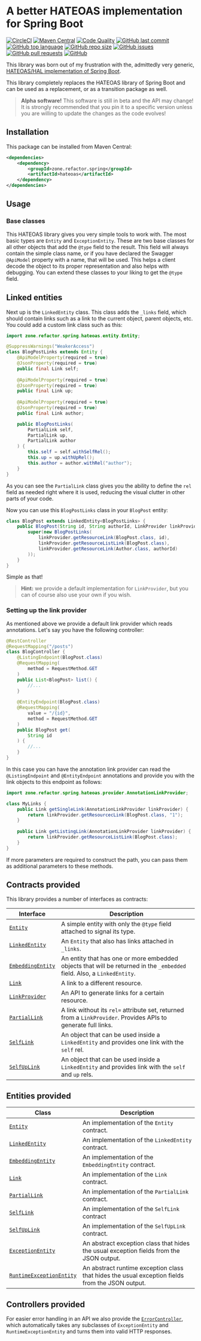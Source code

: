 # A better HATEOAS implementation for Spring Boot

[![CircleCI](https://img.shields.io/circleci/build/gh/refactorzone/spring-boot-hateoas)](https://circleci.com/gh/refactorzone/spring-boot-hateoas)
[![Maven Central](https://img.shields.io/maven-central/v/zone.refactor.spring/hateoas)](https://search.maven.org/search?q=g:zone.refactor.spring%20AND%20a:hateoas)
[![Code Quality](https://img.shields.io/lgtm/grade/java/g/refactorzone/spring-boot-hateoas.svg)](https://lgtm.com/projects/g/refactorzone/spring-boot-hateoas/)
[![GitHub last commit](https://img.shields.io/github/last-commit/refactorzone/spring-boot-hateoas)](https://github.com/refactorzone/spring-boot-hateoas)
[![GitHub top language](https://img.shields.io/github/languages/top/refactorzone/spring-boot-hateoas.svg)](https://github.com/refactorzone/spring-boot-hateoas)
[![GitHub repo size](https://img.shields.io/github/repo-size/refactorzone/spring-boot-hateoas.svg)](https://github.com/refactorzone/spring-boot-hateoas)
[![GitHub issues](https://img.shields.io/github/issues/refactorzone/spring-boot-hateoas.svg)](https://github.com/refactorzone/spring-boot-hateoas/issues)
[![GitHub pull requests](https://img.shields.io/github/issues-pr/refactorzone/spring-boot-hateoas.svg)](https://github.com/refactorzone/spring-boot-hateoas/pulls)
[![GitHub](https://img.shields.io/github/license/refactorzone/spring-boot-hateoas)](https://github.com/refactorzone/spring-boot-hateoas/blob/master/LICENSE.md)

This library was born out of my frustration with the, admittedly very generic, [HATEOAS/HAL implementation of
Spring Boot](https://spring.io/projects/spring-hateoas).

This library completely replaces the HATEOAS library of Spring Boot and can be used as a replacement, or as a 
transition package as well.

> **Alpha software!** This software is still in beta and the API may change! It is strongly recommended that you pin
it to a specific version unless you are willing to update the changes as the code evolves!

## Installation

This package can be installed from Maven Central:

```xml
<dependencies>
    <dependency>
        <groupId>zone.refactor.spring</groupId>
        <artifactId>hateoas</artifactId>
    </dependency>
</dependencies>
```

## Usage

### Base classes

This HATEOAS library gives you very simple tools to work with. The most basic types are `Entity` and `ExceptionEntity`.
These are two base classes for all other objects that add the `@type` field to the result. This field will always
contain the simple class name, or if you have declared the Swagger `@ApiModel` property with a name, that will be used.
This helps a client decode the object to its proper representation and also helps with debugging. You can extend these
classes to your liking to get the `@type` field.

## Linked entities

Next up is the `LinkedEntity` class. This class adds the `_links` field, which should contain links such as a link
to the current object, parent objects, etc. You could add a custom link class such as this:

```java
import zone.refactor.spring.hateoas.entity.Entity;

@SuppressWarnings("WeakerAccess")
class BlogPostLinks extends Entity {
    @ApiModelProperty(required = true)
    @JsonProperty(required = true)
    public final Link self;
    
    @ApiModelProperty(required = true)
    @JsonProperty(required = true)
    public final Link up;
    
    @ApiModelProperty(required = true)
    @JsonProperty(required = true)
    public final Link author;

    public BlogPostLinks(
        PartialLink self,
        PartialLink up,
        PartialLink author
    ) {
        this.self = self.withSelfRel();
        this.up = up.withUpRel();
        this.author = author.withRel("author");
    }
}
```

As you can see the `PartialLink` class gives you the ability to define the `rel` field as needed right where it is used,
reducing the visual clutter in other parts of your code.

Now you can use this `BlogPostLinks` class in your `BlogPost` entity:

```java
class BlogPost extends LinkedEntity<BlogPostLinks> {
    public BlogPost(String id, String authorId, LinkProvider linkProvider) {
        super(new BlogPostLinks(
            linkProvider.getResourceLink(BlogPost.class, id),
            linkProvider.getResourceListLink(BlogPost.class),
            linkProvider.getResourceLink(Author.class, authorId)
        ));
    }
}
```

Simple as that!

> **Hint:** we provide a default implementation for `LinkProvider`, but you can of course also use your own if you wish.

### Setting up the link provider

As mentioned above we provide a default link provider which reads annotations. Let's say you have the following
controller:

```java
@RestController
@RequestMapping("/posts")
class BlogController {
    @ListingEndpoint(BlogPost.class)
    @RequestMapping(
        method = RequestMethod.GET
    )
    public List<BlogPost> list() {
        //...
    }
    
    @EntityEndpoint(BlogPost.class)
    @RequestMapping(
        value = "/{id}",
        method = RequestMethod.GET
    )
    public BlogPost get(
        String id
    ) {
        //...
    }
}
```

In this case you can have the annotation link provider can read the `@ListingEndpoint` and `@EntityEndpoint` annotations
and provide you with the link objects to this endpoint as follows:

```java
import zone.refactor.spring.hateoas.provider.AnnotationLinkProvider;

class MyLinks {
    public Link getSingleLink(AnnotationLinkProvider linkProvider) {
        return linkProvider.getResourcecLink(BlogPost.class, "1");
    }
    
    public Link getListingLink(AnnotationLinkProvider linkProvider) {
        return linkProvider.getResourceListLink(BlogPost.class);
    }
}
```

If more parameters are required to construct the path, you can pass them as additional parameters to these methods.

## Contracts provided

This library provides a number of interfaces as contracts:

| Interface | Description |
|-----|-----|
| [`Entity`](src/main/java/zone/refactor/spring/hateoas/contract/Entity.java) | A simple entity with only the `@type` field attached to signal its type. |
| [`LinkedEntity`](src/main/java/zone/refactor/spring/hateoas/contract/LinkedEntity.java) | An `Entity` that also has links attached in `_links`. |
| [`EmbeddingEntity`](src/main/java/zone/refactor/spring/hateoas/contract/EmbeddingEntity.java) | An entity that has one or more embedded objects that will be returned in the `_embedded` field. Also, a `LinkedEntity`. |
| [`Link`](src/main/java/zone/refactor/spring/hateoas/contract/Link.java) | A link to a different resource. |
| [`LinkProvider`](src/main/java/zone/refactor/spring/hateoas/contract/LinkProvider.java) | An API to generate links for a certain resource. |
| [`PartialLink`](src/main/java/zone/refactor/spring/hateoas/contract/PartialLink.java) | A link without its `rel=` attribute set, returned from a `LinkProvider`. Provides APIs to generate full links. |
| [`SelfLink`](src/main/java/zone/refactor/spring/hateoas/contract/SelfLink.java) | An object that can be used inside a `LinkedEntity` and provides one link with the `self` rel. |
| [`SelfUpLink`](src/main/java/zone/refactor/spring/hateoas/contract/SelfUpLink.java) | An object that can be used inside a `LinkedEntity` and provides link with the `self` and `up` rels. |

## Entities provided

| Class | Description |
|-----|-----|
| [`Entity`](src/main/java/zone/refactor/spring/hateoas/entity/Entity.java) | An implementation of the `Entity` contract. |
| [`LinkedEntity`](src/main/java/zone/refactor/spring/hateoas/entity/LinkedEntity.java) | An implementation of the `LinkedEntity` contract. |
| [`EmbeddingEntity`](src/main/java/zone/refactor/spring/hateoas/entity/EmbeddingEntity.java) | An implementation of the `EmbeddingEntity` contract. |
| [`Link`](src/main/java/zone/refactor/spring/hateoas/entity/Link.java) | An implementation of the `Link` contract. |
| [`PartialLink`](src/main/java/zone/refactor/spring/hateoas/entity/PartialLink.java) | An implementation of the `PartialLink` contract. |
| [`SelfLink`](src/main/java/zone/refactor/spring/hateoas/entity/SelfLink.java) | An implementation of the `SelfLink` contract |
| [`SelfUpLink`](src/main/java/zone/refactor/spring/hateoas/entity/SelfUpLink.java) | An implementation of the `SelfUpLink` contract. |
| [`ExceptionEntity`](src/main/java/zone/refactor/spring/hateoas/entity/ExceptionEntity.java) | An abstract exception class that hides the usual exception fields from the JSON output. |
| [`RuntimeExceptionEntity`](src/main/java/zone/refactor/spring/hateoas/entity/RuntimeExceptionEntity.java) | An abstract runtime exception class that hides the usual exception fields from the JSON output. |


## Controllers provided

For easier error handling in an API we also provide the
[`ErrorController`](src/main/java/zone/refactor/spring/hateoas/controller/ErrorController.java), which automatically
takes any subclasses of `ExceptionEntity` and `RuntimeExceptionEntity` and turns them into valid HTTP responses.  
